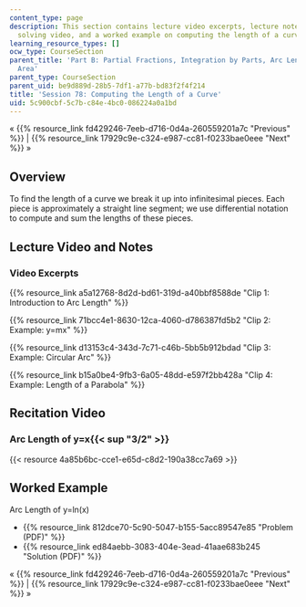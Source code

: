 ```yaml
---
content_type: page
description: This section contains lecture video excerpts, lecture notes, a problem
  solving video, and a worked example on computing the length of a curve.
learning_resource_types: []
ocw_type: CourseSection
parent_title: 'Part B: Partial Fractions, Integration by Parts, Arc Length, and Surface
  Area'
parent_type: CourseSection
parent_uid: be9d889d-28b5-7df1-a77b-bd83f2f4f214
title: 'Session 78: Computing the Length of a Curve'
uid: 5c900cbf-5c7b-c84e-4bc0-086224a0a1bd
---
```


« {{% resource_link fd429246-7eeb-d716-0d4a-260559201a7c "Previous" %}} | {{% resource_link 17929c9e-c324-e987-cc81-f0233bae0eee "Next" %}} »

Overview
--------

To find the length of a curve we break it up into infinitesimal pieces. Each piece is approximately a straight line segment; we use differential notation to compute and sum the lengths of these pieces.

Lecture Video and Notes
-----------------------

### Video Excerpts

{{% resource_link a5a12768-8d2d-bd61-319d-a40bbf8588de "Clip 1: Introduction to Arc Length" %}}

{{% resource_link 71bcc4e1-8630-12ca-4060-d786387fd5b2 "Clip 2: Example: y=mx" %}}

{{% resource_link d13153c4-343d-7c71-c46b-5bb5b912bdad "Clip 3: Example: Circular Arc" %}}

{{% resource_link b15a0be4-9fb3-6a05-48dd-e597f2bb428a "Clip 4: Example: Length of a Parabola" %}}

Recitation Video
----------------

### Arc Length of y=x{{< sup "3/2" >}}

{{< resource 4a85b6bc-cce1-e65d-c8d2-190a38cc7a69 >}}

Worked Example
--------------

Arc Length of y=ln(x)

*   {{% resource_link 812dce70-5c90-5047-b155-5acc89547e85 "Problem (PDF)" %}}
*   {{% resource_link ed84aebb-3083-404e-3ead-41aae683b245 "Solution (PDF)" %}}

« {{% resource_link fd429246-7eeb-d716-0d4a-260559201a7c "Previous" %}} | {{% resource_link 17929c9e-c324-e987-cc81-f0233bae0eee "Next" %}} »